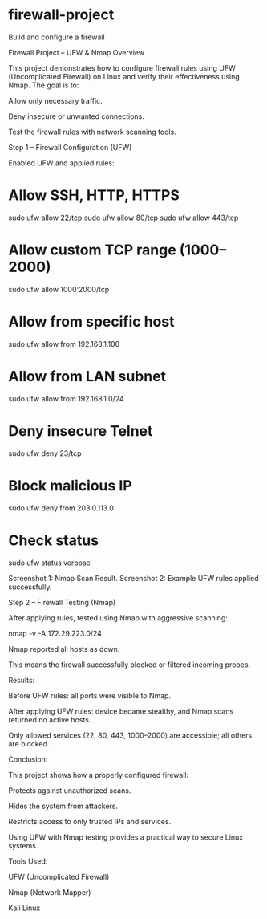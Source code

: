 # firewall-project
Build and configure a firewall

Firewall Project – UFW & Nmap
 Overview

This project demonstrates how to configure firewall rules using UFW (Uncomplicated Firewall) on Linux and verify their effectiveness using Nmap.
The goal is to:

Allow only necessary traffic.

Deny insecure or unwanted connections.

Test the firewall rules with network scanning tools.

 Step 1 – Firewall Configuration (UFW)

Enabled UFW and applied rules:

# Allow SSH, HTTP, HTTPS
sudo ufw allow 22/tcp
sudo ufw allow 80/tcp
sudo ufw allow 443/tcp

# Allow custom TCP range (1000–2000)
sudo ufw allow 1000:2000/tcp

# Allow from specific host
sudo ufw allow from 192.168.1.100

# Allow from LAN subnet
sudo ufw allow from 192.168.1.0/24

# Deny insecure Telnet
sudo ufw deny 23/tcp

# Block malicious IP
sudo ufw deny from 203.0.113.0

# Check status
sudo ufw status verbose

Screenshot 1: Nmap Scan Result.
Screenshot 2: Example UFW rules applied successfully.

 Step 2 – Firewall Testing (Nmap)

After applying rules, tested using Nmap with aggressive scanning:

nmap -v -A 172.29.223.0/24


Nmap reported all hosts as down.

This means the firewall successfully blocked or filtered incoming probes.

 Results:

Before UFW rules: all ports were visible to Nmap.

After applying UFW rules: device became stealthy, and Nmap scans returned no active hosts.

Only allowed services (22, 80, 443, 1000–2000) are accessible; all others are blocked.

Conclusion:

This project shows how a properly configured firewall:

Protects against unauthorized scans.

Hides the system from attackers.

Restricts access to only trusted IPs and services.

Using UFW with Nmap testing provides a practical way to secure Linux systems.

Tools Used:

UFW (Uncomplicated Firewall)

Nmap (Network Mapper)

Kali Linux
